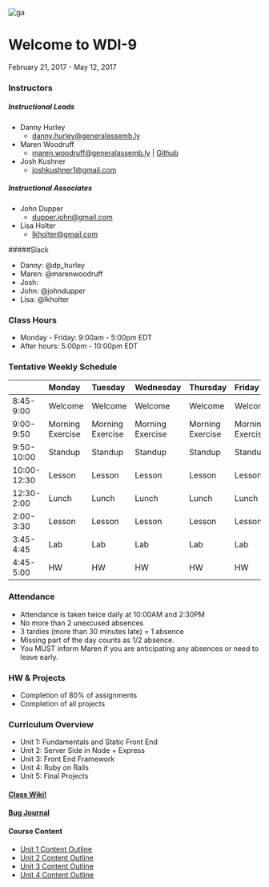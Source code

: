 ![ga](http://mobbook.generalassemb.ly/ga_cog.png)
# Welcome to WDI-9
February 21, 2017 - May 12, 2017


### Instructors
##### Instructional Leads
- Danny Hurley
    - danny.hurley@generalassemb.ly
- Maren Woodruff
    - maren.woodruff@generalassemb.ly | [Github](https://github.com/marenwoodruff)
- Josh Kushner
    - joshkushner1@gmail.com

##### Instructional Associates
- John Dupper
	- dupper.john@gmail.com
- Lisa Holter
    - lkholter@gmail.com

  
#####Slack

- Danny: @dp_hurley
- Maren: @marenwoodruff
- Josh: 
- John: @johndupper
- Lisa: @lkholter


### Class Hours
- Monday - Friday: 9:00am - 5:00pm EDT
- After hours: 5:00pm - 10:00pm EDT


### Tentative Weekly Schedule

|  | Monday | Tuesday | Wednesday |Thursday |  Friday
| :----- |:----- |:-----   |:----- |:----- |:-----
| 8:45-9:00 | Welcome | Welcome | Welcome | Welcome | Welcome |
| 9:00-9:50 | Morning Exercise | Morning Exercise | Morning Exercise | Morning Exercise| Morning Exercise |
| 9:50-10:00 | Standup | Standup | Standup | Standup | Standup
| 10:00-12:30 | Lesson  | Lesson | Lesson | Lesson | Lesson |
| 12:30-2:00 | Lunch | Lunch | Lunch | Lunch | Lunch |
| 2:00-3:30 | Lesson | Lesson | Lesson | Lesson | Lesson |
| 3:45-4:45| Lab | Lab | Lab | Lab | Lab |
| 4:45-5:00 | HW | HW | HW | HW | HW |


### Attendance
- Attendance is taken twice daily at 10:00AM and 2:30PM
- No more than 2 unexcused absences
- 3 tardies (more than 30 minutes late) = 1 absence
- Missing part of the day counts as 1/2 absence.
- You MUST inform Maren if you are anticipating any absences or need to leave early.


### HW & Projects
- Completion of 80% of assignments
- Completion of all projects


### Curriculum Overview
- Unit 1: Fundamentals and Static Front End
- Unit 2: Server Side in Node + Express
- Unit 3: Front End Framework
- Unit 4: Ruby on Rails
- Unit 5: Final Projects


#### [Class Wiki!](https://github.com/ga-students/wdi-remote-matey/wiki)

#### [Bug Journal](https://github.com/ga-students/wdi-remote-matey/labels/bug)

#### Course Content

- [Unit 1 Content Outline](https://github.com/ga-students/wdi-remote-matey/blob/master/unit_01/README.md)
- [Unit 2 Content Outline](https://github.com/ga-students/wdi-remote-matey/blob/master/unit_02/README.md)
- [Unit 3 Content Outline](https://github.com/ga-students/wdi-remote-matey/blob/master/unit_03/README.md)
- [Unit 4 Content Outline](https://github.com/ga-students/wdi-remote-matey/blob/master/unit_04/README.md)
